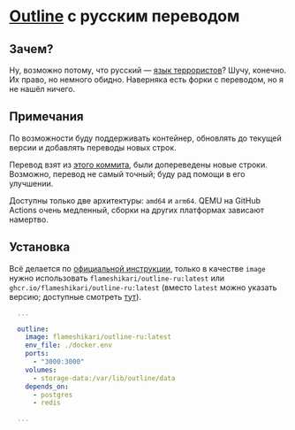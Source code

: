 # [Outline](https://github.com/outline/outline) с русским переводом

## Зачем?

Ну, возможно потому, что русский — [язык террористов](https://github.com/outline/outline/discussions/5706)? Шучу, конечно. Их право, но немного обидно. Наверняка есть форки с переводом, но я не нашёл ничего.

## Примечания

По возможности буду поддерживать контейнер, обновлять до текущей версии и добавлять переводы новых строк.

Перевод взят из [этого коммита](https://github.com/outline/outline/commit/228d1faa9fd3cbb82409d98e1443fed65adc5715), были допереведены новые строки. Возможно, перевод не самый точный; буду рад помощи в его улучшении.

Доступны только две архитектуры: `amd64` и `arm64`. QEMU на GitHub Actions очень медленный, сборки на других платформах зависают намертво.

## Установка

Всё делается по [официальной инструкции](https://docs.getoutline.com/s/hosting/doc/docker-7pfeLP5a8t), только в качестве `image` нужно использовать `flameshikari/outline-ru:latest` или `ghcr.io/flameshikari/outline-ru:latest` (вместо `latest` можно указать версию; доступные смотреть [тут](https://github.com/flameshikari/outline-ru/pkgs/container/outline-ru)).

```yaml
  ...

  outline:
    image: flameshikari/outline-ru:latest
    env_file: ./docker.env
    ports:
      - "3000:3000"
    volumes:
      - storage-data:/var/lib/outline/data
    depends_on:
      - postgres
      - redis

  ...
```